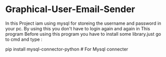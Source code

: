 # Graphical-User-Email-Sender
In this Project iam using mysql for storeing the username and password in your pc. By using this you don't have to login again and again in This program
Before using this program you have to install some library.just go to cmd and type :

pip install mysql-connector-python  # For Mysql connecter

